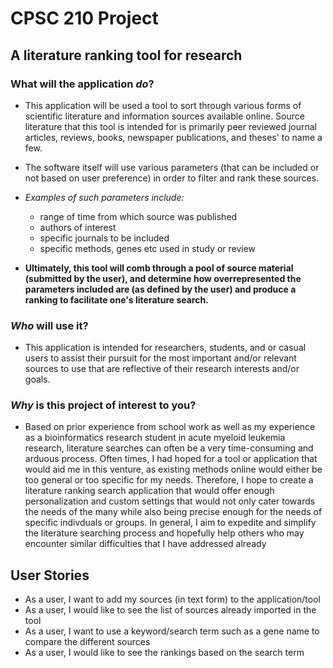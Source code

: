 # CPSC 210 Project

## A literature ranking tool for research

### What will the application *do*?
- This application will be used a tool to sort through various forms of scientific literature and information sources 
 available online. Source literature that this tool is intended for is primarily peer reviewed journal articles, reviews,
books, newspaper publications, and theses' to name a few. 

- The software itself will use various parameters (that can be included or not based on user 
preference) in order to filter and rank these sources. 
- *Examples of such parameters include:*
    - range of time from which source was published
    - authors of interest 
    - specific journals to be included
    - specific methods, genes etc used in study or review

- **Ultimately, this tool will comb through a pool of source material (submitted by the user), and determine how overrepresented the parameters 
included are (as defined by the user) and produce a ranking to facilitate one's literature search.**

### *Who* will use it?
- This application is intended for researchers, students, and or casual users to assist their pursuit for the most
important and/or relevant sources to use that are reflective of their research interests and/or goals.

### *Why* is this project of interest to you?
- Based on prior experience from school work as well as my experience as a bioinformatics 
research student in acute myeloid leukemia research, literature searches can often be a very time-consuming 
and arduous process. Often times, I had hoped for a tool or application that would aid me in this venture, as existing
methods online would either be too general or too specific for my needs. Therefore, I hope to create a literature ranking
search application that would offer enough personalization and custom settings that would not only cater towards the needs of the many while 
also being precise enough for the needs of specific indivduals or groups. In general, I aim to
expedite and simplify the literature searching process and hopefully help others who may encounter 
similar difficulties that I have addressed already

## User Stories
- As a user, I want to add my sources (in text form) to the application/tool
- As a user, I would like to see the list of sources already imported in the tool
- As a user, I want to use a keyword/search term such as a gene name to compare the different sources
- As a user, I would like to see the rankings based on the search term  